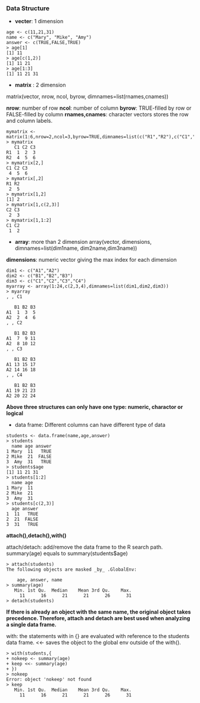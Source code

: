 <h3>Data Structure</h3>

* **vecter**: 1 dimension
```
age <- c(11,21,31)
name <- c("Mary", "Mike", "Amy")
answer <- c(TRUE,FALSE,TRUE)
> age[1]
[1] 11
> age[c(1,2)]
[1] 11 21
> age[1:3]
[1] 11 21 31
```
* **matrix** : 2 dimension

matrix(vector, nrow, ncol, byrow, dimnames=list(rnames,cnames))

**nrow**: number of row
**ncol**: number of column
**byrow**: TRUE-filled by row or FALSE-filled by column
**rnames,cnames**: character vectors stores the row and column labels.
```
mymatrix <- matrix(1:6,nrow=2,ncol=3,byrow=TRUE,dimnames=list(c("R1","R2"),c("C1","C2","C3")))
> mymatrix
   C1 C2 C3
R1  1  2  3
R2  4  5  6
> mymatrix[2,]
C1 C2 C3 
 4  5  6 
> mymatrix[,2]
R1 R2 
 2  5 
> mymatrix[1,2]
[1] 2
> mymatrix[1,c(2,3)]
C2 C3 
 2  3 
> mymatrix[1,1:2]
C1 C2 
 1  2 

```

* **array**: more than 2 dimension
array(vector, dimensions, dimnames=list(dim1name, dim2name,dim3name))

**dimensions**: numeric vector giving the max index for each dimension
```
dim1 <- c("A1","A2")
dim2 <- c("B1","B2","B3")
dim3 <- c("C1","C2","C3","C4")
myarray <- array(1:24,c(2,3,4),dimnames=list(dim1,dim2,dim3))
> myarray
, , C1

   B1 B2 B3
A1  1  3  5
A2  2  4  6
, , C2

   B1 B2 B3
A1  7  9 11
A2  8 10 12
, , C3

   B1 B2 B3
A1 13 15 17
A2 14 16 18
, , C4

   B1 B2 B3
A1 19 21 23
A2 20 22 24
```

**Above three structures can only have one type: numeric, charactor or logical**
* data frame: Different columns can have different type of data
```
students <- data.frame(name,age,answer)
> students
  name age answer
1 Mary  11   TRUE
2 Mike  21  FALSE
3  Amy  31   TRUE
> students$age
[1] 11 21 31
> students[1:2]
  name age
1 Mary  11
2 Mike  21
3  Amy  31
> students[c(2,3)]
  age answer
1  11   TRUE
2  21  FALSE
3  31   TRUE
```
**attach(),detach(),with()**

attach/detach: add/remove the data frame to the R search path. 
summary(age) equals to summary(students$age)
```
> attach(students)
The following objects are masked _by_ .GlobalEnv:

    age, answer, name
> summary(age)  
   Min. 1st Qu.  Median    Mean 3rd Qu.    Max. 
     11      16      21      21      26      31 
> detach(students)
```
**If there is already an object with the same name, the original object takes precedence. Therefore, attach and detach are best used when analyzing a single data frame.**

with: the statements with in {} are evaluated with reference to the students data frame. \<\<\- saves the object to the global env outside of the with().

```
> with(students,{
+ nokeep <- summary(age)
+ keep <<- summary(age)
+ })
> nokeep
Error: object 'nokeep' not found
> keep
   Min. 1st Qu.  Median    Mean 3rd Qu.    Max. 
     11      16      21      21      26      31 
```



 
